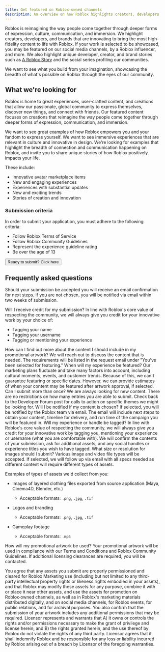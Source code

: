 ```yaml
---
title: Get featured on Roblox‑owned channels
description: An overview on how Roblox highlights creators, developers, and brands.
---
```


Roblox is reimagining the way people come together through deeper forms of expression, culture, communication, and immersion. We highlight creators, developers, and brands that are innovating to bring the most high-fidelity content to life with Roblox. If your work is selected to be showcased, you may be featured on our social media channels, by a Roblox influencer, and more. We also highlight unique developer, creator, and brand stories such as [A Roblox Story](https://www.youtube.com/watch?v=ImH6XYqNJUs) and the social series profiling our communities.

We want to see what you build from your imagination, showcasing the breadth of what's possible on Roblox through the eyes of our community.

## What we're looking for

Roblox is home to great experiences, user-crafted content, and creations that allow our passionate, global community to express themselves, discover new things, and connect with friends. Our featured content focuses on creations that reimagine the way people come together through deeper forms of expression, communication, and immersion.

We want to see great examples of how Roblox empowers you and your fandom to express yourself. We want to see immersive experiences that are relevant in culture and innovative in design. We're looking for examples that highlight the breadth of connection and communication happening on Roblox, and invite you to share unique stories of how Roblox positively impacts your life.

These include:

- Innovative avatar marketplace items
- New and engaging experiences
- Experiences with substantial updates
- New and exciting trends
- Stories of creation and innovation

### Submission criteria

In order to submit your application, you must adhere to the following criteria:

- Follow Roblox Terms of Service
- Follow Roblox Community Guidelines
- Represent the experience guideline rating
- Be over the age of 13

<Button
  size="medium"
  variant="contained"
  href="https://corp.roblox.com/submit-for-featuring/">
Ready to submit? Click here
</Button>

## Frequently asked questions

Should your submission be accepted you will receive an email confirmation for next steps. If you are not chosen, you will be notified via email within two weeks of submission.

<BaseAccordion>
<AccordionSummary>
<Typography variant="h6">Will I receive credit for my submission?</Typography>
</AccordionSummary>
<AccordionDetails>
In line with Roblox's core value of respecting the community, we will always give you credit for your innovative work by your choice of:

- Tagging your name
- Tagging your username
- Tagging or mentioning your experience

</AccordionDetails>
</BaseAccordion>

<BaseAccordion>
<AccordionSummary>
<Typography variant="h6">How can I find out more about the content I should include in my promotional artwork?</Typography>
</AccordionSummary>
<AccordionDetails>
We will reach out to discuss the content that is needed. The requirements will be listed in the request email under "You've been selected for featuring."

</AccordionDetails>
</BaseAccordion>

<BaseAccordion>
<AccordionSummary>
<Typography variant="h6">When will my experience be featured?</Typography>
</AccordionSummary>
<AccordionDetails>
Our marketing plans fluctuate and take many factors into account, including cultural moments, events, and customer trends. Because of this, we can't guarantee featuring or specific dates. However, we can provide estimates of when your content may be featured after artwork approval, if selected.

</AccordionDetails>
</BaseAccordion>

<BaseAccordion>
<AccordionSummary>
<Typography variant="h6">Can I submit more than once?</Typography>
</AccordionSummary>
<AccordionDetails>
We are always looking for new content. There are no restrictions on how many entries you are able to submit. Check back to the Developer Forum post for calls to action on specific themes we might be looking for.

</AccordionDetails>
</BaseAccordion>

<BaseAccordion>
<AccordionSummary>
<Typography variant="h6">Will I be notified if my content is chosen?</Typography>
</AccordionSummary>
<AccordionDetails>
If selected, you will be notified by the Roblox team via email. The email will include next steps to obtain your content, timeline for delivery, and run time of the campaign you will be featured in.

</AccordionDetails>
</BaseAccordion>

<BaseAccordion>
<AccordionSummary>
<Typography variant="h6">Will my experience or handle be tagged?</Typography>
</AccordionSummary>
<AccordionDetails>
In line with Roblox's core value of respecting the community, we will always give you credit for your innovative work by tagging you, mentioning your experience or username (what you are comfortable with). We will confirm the contents of your submission, ask for additional assets, and any social handles or experience titles you wish to have tagged.

</AccordionDetails>
</BaseAccordion>

<BaseAccordion>
<AccordionSummary>
<Typography variant="h6">What size or resolution for images should I submit?</Typography>
</AccordionSummary>
<AccordionDetails>
Various image and video file types will be accepted. If selected, we will follow up via email with all specs needed as different content will require different types of assets.

Examples of types of assets we'd collect from you:

- Images of layered clothing files exported from source application (Maya, Cinema4D, Blender, etc.)
  - Acceptable formats: `.png`, `.jpg`, `.tif`

- Logos and branding
  - Acceptable formats: `.png`, `.jpg`, `.tif`

- Gameplay footage
  - Acceptable formats: `.mp4`

</AccordionDetails>
</BaseAccordion>

<BaseAccordion>
<AccordionSummary>
<Typography variant="h6">How will my promotional artwork be used?</Typography>
</AccordionSummary>
<AccordionDetails>
Your promotional artwork will be used in compliance with our Terms and Conditions and Roblox Community Guidelines. If additional licensing clearances are required, you will be contacted.

You agree that any assets you submit are properly permissioned and cleared for Roblox Marketing use (including but not limited to any third-party intellectual property rights or likeness rights embodied in your assets), and that Roblox may modify these assets for any purpose, combine it with or place it near other assets, and use the assets for promotion on Roblox‑owned channels, as well as in Roblox's marketing materials distributed digitally, and on social media channels, for Roblox events, for public relations, and for archival purposes. You also confirm that the submission of your artwork includes any additional permissions that may be required. Licensor represents and warrants that A) it owns or controls the rights and/or permissions necessary to make the grant of privilege and license herein, and B) the rights granted herein, and the use thereof by Roblox do not violate the rights of any third party. Licensor agrees that it shall indemnify Roblox and be responsible for any loss or liability incurred by Roblox arising out of a breach by Licensor of the foregoing warranties.

</AccordionDetails>
</BaseAccordion>

